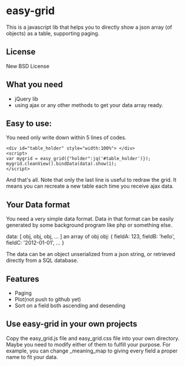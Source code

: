 # easy-grid
This is a javascript lib that helps you to directly show a json array (of objects) as a table, supporting paging.

## License
New BSD License

## What you need
* jQuery lib
* using ajax or any other methods to get your data array ready.

## Easy to use:
You need only write down within 5 lines of codes.

	<div id="table_holder" style="width:100%"> </div>
	<script>
	var mygrid = easy_grid({"holder":jq('#table_holder')});
	mygrid.cleanView().bindData(data).show(1);
	</script>

And that's all.
Note that only the last line is useful to redraw the grid.
It means you can recreate a new table each time you receive ajax data.

## Your Data format
You need a very simple data format. Data in that format can be easily generated by some background program like php or something else.

data: [ obj, obj, obj, ... ] an array of obj
obj: { fieldA: 123, fieldB: 'hello', fieldC: '2012-01-01', ... }

The data can be an object unserialized from a json string, or retrieved directly from a SQL database.

## Features
* Paging
* Plot(not push to github yet)
* Sort on a field both ascending and desending

## Use easy-grid in your own projects
Copy the easy\_grid.js file and easy\_grid.css file into your own directory.
Maybe you need to modify either of them to fulfill your purpose.
For example, you can change \_meaning\_map to giving every field a proper name to fit your data.

